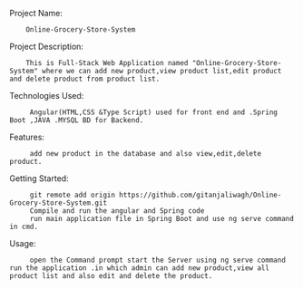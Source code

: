 Project Name:

        Online-Grocery-Store-System

Project Description:

        This is Full-Stack Web Application named "Online-Grocery-Store-System" where we can add new product,view product list,edit product and delete product from product list.
        
Technologies Used:
        
         Angular(HTML,CSS &Type Script) used for front end and .Spring Boot ,JAVA .MYSQL BD for Backend.
         
Features:

         add new product in the database and also view,edit,delete product.
         

Getting Started:

         git remote add origin https://github.com/gitanjaliwagh/Online-Grocery-Store-System.git
         Compile and run the angular and Spring code
         run main application file in Spring Boot and use ng serve command in cmd.
         
Usage:

         open the Command prompt start the Server using ng serve command run the application .in which admin can add new product,view all product list and also edit and delete the product.



